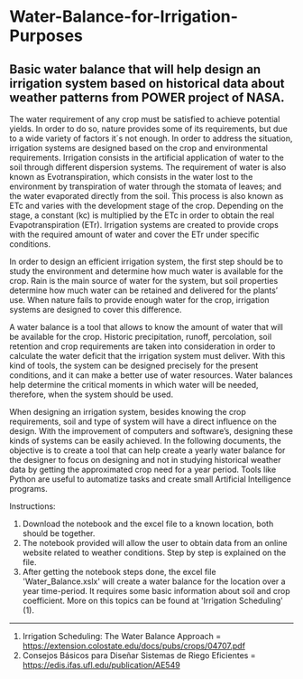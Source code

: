 # Water-Balance-for-Irrigation-Purposes
## Basic water balance that will help design an irrigation system based on historical data about weather patterns from POWER project of NASA.

The water requirement of any crop must be satisfied to achieve potential yields. In order to do so, nature provides some of its requirements, but due to a wide variety of factors it´s not enough. In order to address the situation, irrigation systems are designed based on the crop and environmental requirements. 
Irrigation consists in the artificial application of water to the soil through different dispersion systems. The requirement of water is also known as Evotranspiration, which consists in the water lost to the environment by transpiration of water through the stomata of leaves; and the water evaporated directly from the soil. This process is also known as ETc and varies with the development stage of the crop. Depending on the stage, a constant (kc) is multiplied by the ETc in order to obtain the real Evapotranspiration (ETr). Irrigation systems are created to provide crops with the required amount of water and cover the ETr under specific conditions.

In order to design an efficient irrigation system, the first step should be to study the environment and determine how much water is available for the crop. Rain is the main source of water for the system, but soil properties determine how much water can be retained and delivered for the plants’ use. When nature fails to provide enough water for the crop, irrigation systems are designed to cover this difference.

A water balance is a tool that allows to know the amount of water that will be available for the crop. Historic precipitation, runoff, percolation, soil retention and crop requirements are taken into consideration in order to calculate the water deficit that the irrigation system must deliver. With this kind of tools, the system can be designed precisely for the present conditions, and it can make a better use of water resources. Water balances help determine the critical moments in which water will be needed, therefore, when the system should be used. 

When designing an irrigation system, besides knowing the crop requirements, soil and type of system will have a direct influence on the design. With the improvement of computers and software’s, designing these kinds of systems can be easily achieved. In the following documents, the objective is to create a tool that can help create a yearly water balance for the designer to focus on designing and not in studying historical weather data by getting the approximated crop need for a year period. Tools like Python are useful to automatize tasks and create small Artificial Intelligence programs.

Instructions:
  1. Download the notebook and the excel file to a known location, both should be together.
  2. The notebook provided will allow the user to obtain data from an online website related to weather conditions. Step by step is explained on the file.
  3. After getting the notebook steps done, the excel file 'Water_Balance.xslx' will create a water balance for the location over a year time-period. It requires some   basic information about soil and crop coefficient. More on this topics can be found at 'Irrigation Scheduling' (1).
  
_____________________________________________________________________________________________________________________________________________________________________
1. Irrigation Scheduling: The Water Balance Approach = https://extension.colostate.edu/docs/pubs/crops/04707.pdf 
2. Consejos Básicos para Diseñar Sistemas de Riego Eficientes = https://edis.ifas.ufl.edu/publication/AE549
